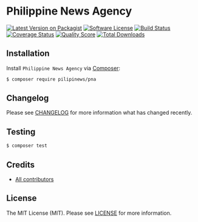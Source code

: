 # Philippine News Agency

[![Latest Version on Packagist][ico-version]][link-packagist]
[![Software License][ico-license]][link-license]
[![Build Status][ico-travis]][link-travis]
[![Coverage Status][ico-scrutinizer]][link-scrutinizer]
[![Quality Score][ico-code-quality]][link-code-quality]
[![Total Downloads][ico-downloads]][link-downloads]

## Installation

Install `Philippine News Agency` via [Composer](https://getcomposer.org/):

``` bash
$ composer require pilipinews/pna
```

## Changelog

Please see [CHANGELOG][link-changelog] for more information what has changed recently.

## Testing

``` bash
$ composer test
```

## Credits

- [All contributors][link-contributors]

## License

The MIT License (MIT). Please see [LICENSE][link-license] for more information.

[ico-code-quality]: https://img.shields.io/scrutinizer/g/pilipinews/pna.svg?style=flat-square
[ico-downloads]: https://img.shields.io/packagist/dt/pilipinews/pna.svg?style=flat-square
[ico-license]: https://img.shields.io/badge/license-MIT-brightgreen.svg?style=flat-square
[ico-scrutinizer]: https://img.shields.io/scrutinizer/coverage/g/pilipinews/pna.svg?style=flat-square
[ico-travis]: https://img.shields.io/travis/pilipinews/pna/master.svg?style=flat-square
[ico-version]: https://img.shields.io/packagist/v/pilipinews/pna.svg?style=flat-square

[link-changelog]: https://github.com/pilipinews/pna/blob/master/CHANGELOG.md
[link-code-quality]: https://scrutinizer-ci.com/g/pilipinews/pna
[link-contributors]: https://github.com/pilipinews/pna/contributors
[link-downloads]: https://packagist.org/packages/pilipinews/pna
[link-license]: https://github.com/pilipinews/pna/blob/master/LICENSE.md
[link-packagist]: https://packagist.org/packages/pilipinews/pna
[link-scrutinizer]: https://scrutinizer-ci.com/g/pilipinews/pna/code-structure
[link-travis]: https://travis-ci.org/pilipinews/pna